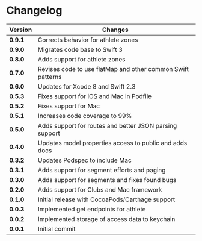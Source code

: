 # Changelog

Version | Changes
--- | ---
**0.9.1** | Corrects behavior for athlete zones
**0.9.0** | Migrates code base to Swift 3
**0.8.0** | Adds support for athlete zones
**0.7.0** | Revises code to use flatMap and other common Swift patterns
**0.6.0** | Updates for Xcode 8 and Swift 2.3
**0.5.3** | Fixes support for iOS and Mac in Podfile 
**0.5.2** | Fixes support for Mac 
**0.5.1** | Increases code coverage to 99% 
**0.5.0** | Adds support for routes and better JSON parsing support 
**0.4.0** | Updates model properties access to public and adds docs
**0.3.2** | Updates Podspec to include Mac
**0.3.1** | Adds support for segment efforts and paging
**0.3.0** | Adds support for segments and fixes found bugs
**0.2.0** | Adds support for Clubs and Mac framework
**0.1.0** | Initial release with CocoaPods/Carthage support
**0.0.3** | Implemented get endpoints for athlete
**0.0.2** | Implemented storage of access data to keychain
**0.0.1** | Initial commit
